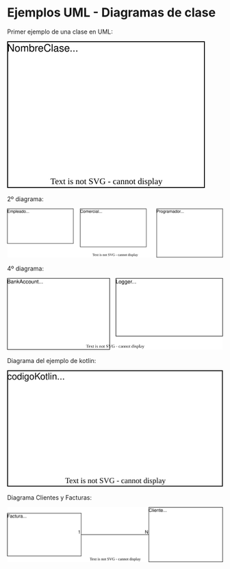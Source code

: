 # Ejemplos UML - Diagramas de clase
Primer ejemplo de una clase en UML:

![diagrama1](diagramas/digrama1.drawio.svg)

2º diagrama:

![diagrama2](diagramas/diagrama2.drawio.svg)

4º diagrama:

![diagrama4](diagramas/diagrama4.drawio.svg)

Diagrama del ejemplo de kotlin:

![diagramakotlin](diagramas/diagramaCodKotlin.svg)

Diagrama Clientes y Facturas:

![diagramaClientesFacturas](diagramas/diagramaClientesFacturas.drawio.svg)

